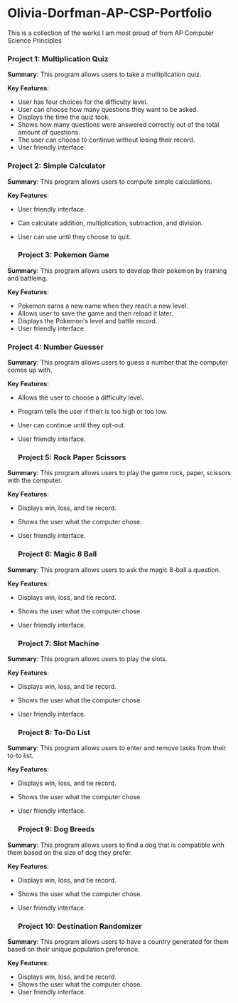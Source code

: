 # Olivia-Dorfman-AP-CSP-Portfolio
This is a collection of the works I am most proud of from AP Computer Science Principles

  ### Project 1: Multiplication Quiz 
**Summary**: This program allows users to take a multiplication quiz. 

**Key Features**: 
- User has four choices for the difficulty level.
- User can choose how many questions they want to be asked. 
- Displays the time the quiz took.
- Shows how many questions were answered correctly out of the total amount of questions.
- The user can choose to continue without losing their record.
- User friendly interface.

### Project 2: Simple Calculator
**Summary**: This program allows users to compute simple calculations. 

**Key Features**: 
- User friendly interface.
- Can calculate addition, multiplication, subtraction, and division.
- User can use until they choose to quit.

  ### Project 3: Pokemon Game
**Summary**: This program allows users to develop their pokemon by training and battleing. 

**Key Features**: 
- Pokemon earns a new name when they reach a new level.
- Allows user to save the game and then reload it later. 
- Displays the Pokemon's level and battle record.
- User friendly interface.

### Project 4: Number Guesser
**Summary**: This program allows users to guess a number that the computer comes up with. 

**Key Features**: 
- Allows the user to choose a difficulty level.
- Program tells the user if their is too high or too low.
- User can continue until they opt-out. 
- User friendly interface.

  ### Project 5: Rock Paper Scissors
**Summary**: This program allows users to play the game rock, paper, scissors with the computer.

**Key Features**: 
- Displays win, loss, and tie record.
- Shows the user what the computer chose. 
- User friendly interface.

  ### Project 6: Magic 8 Ball
**Summary**: This program allows users to ask the magic 8-ball a question.

**Key Features**: 
- Displays win, loss, and tie record.
- Shows the user what the computer chose. 
- User friendly interface.

  ### Project 7: Slot Machine
**Summary**: This program allows users to play the slots.

**Key Features**: 
- Displays win, loss, and tie record.
- Shows the user what the computer chose. 
- User friendly interface.
  
  ### Project 8: To-Do List
**Summary**: This program allows users to enter and remove tasks from their to-to list.

**Key Features**: 
- Displays win, loss, and tie record.
- Shows the user what the computer chose. 
- User friendly interface.
  
  ### Project 9: Dog Breeds
**Summary**: This program allows users to find a dog that is compatible with them based on the size of dog they prefer.

**Key Features**: 
- Displays win, loss, and tie record.
- Shows the user what the computer chose. 
- User friendly interface.

  ### Project 10: Destination Randomizer
**Summary**: This program allows users to have a country generated for them based on their unique population preference.

**Key Features**: 
- Displays win, loss, and tie record.
- Shows the user what the computer chose. 
- User friendly interface.
 
